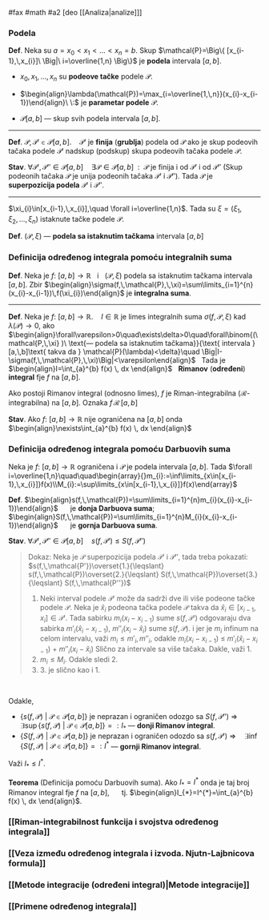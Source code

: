 #fax #math #a2 [deo [[Analiza|analize]]]

### Podela

**Def**. Neka su $a=x_{0}<x_{1}<\dots<x_{n}=b$. Skup $\mathcal{P}=\Big\{ [x_{i-1},\,x_{i}]\ \Big|\ i=\overline{1,n} \Big\}$ je **podela** intervala $[a,\,b]$.

- $x_{0},\,x_{1},\,\dots,\,x_{n}$ su **podeove tačke** podele $\mathcal{P}$.

- $\begin{align}\lambda(\mathcal{P})=\max_{i=\overline{1,\,n}}(x_{i}-x_{i-1})\end{align}\ \:$ je **parametar podele** $\mathcal{P}$.

- $\mathcal{P}[a,\,b]$ — skup svih podela intervala $[a,\,b]$.
___
**Def**. $\mathcal{P},\,\mathcal{P}'\in\mathcal{P}[a,\,b]$. $\ \:$ $\mathcal{P}'$ je **finija** (**grublja**) podela od $\mathcal{P}$ ako je skup podeovih tačaka podele $\mathcal{P}'$ nadskup (podskup) skupa podeovih tačaka podele $\mathcal{P}$.

**Stav**. $\forall\mathcal{P}',\,\mathcal{P}''\in\mathcal{P}[a,\,b]\quad\exists\mathcal{P}\in\mathcal{P}[a,\,b]\ \ :\ \ \mathcal{P}$ je finija i od $\mathcal{P}'$ i od $\mathcal{P}''$
(Skup podeonih tačaka $\mathcal{P}$ je unija podeonih tačaka $\mathcal{P}'$ i $\mathcal{P}''$).
Tada $\mathcal{P}$ je **superpozicija podela** $\mathcal{P}'$ i $\mathcal{P}''$.

___

$\xi_{i}\in[x_{i-1},\,x_{i}],\quad \forall i=\overline{1,n}$. Tada su
$\xi=(\xi_{1},\,\xi_{2},\,\dots,\,\xi_{n})$ istaknute tačke podele $\mathcal{P}$.

**Def**. $(\mathcal{P},\,\xi)$ — **podela sa istaknutim tačkama** intervala $[a,\,b]$
### Definicija određenog integrala pomoću integralnih suma


**Def**. Neka je $f:\ [a,\,b]\to\mathbb{R}\ \:$ i $\ \:(\mathcal{P},\,\xi)$ podela sa istaknutim tačkama intervala $[a,\,b]$. Zbir $\begin{align}\sigma(f,\,\mathcal{P},\,\xi)=\sum\limits_{i=1}^{n}(x_{i}-x_{i-1})\,f(\xi_{i})\end{align}$ je **integralna suma**.

---
**Def**. Neka je $f:\ [a,\,b]\to\mathbb{R}$. $\ \:$ $I\in\mathbb{R}$ je limes integralnih suma $\sigma(f,\,\mathcal{P},\,\xi)$ kad $\lambda(\mathcal{P})\to0$, ako
$\begin{align}\forall\varepsilon>0\quad\exists\delta>0\quad\forall\binom{(\mathcal{P,\,\xi} )\ \text{— podela sa istaknutim tačkama}}{\text{ intervala }[a,\,b]\text{ takva da } \mathcal{P}(\lambda)<\delta}\quad \Big|I-\sigma(f,\,\mathcal{P},\,\xi)\Big|<\varepsilon\end{align}$
$\:$
Tada je $\begin{align}I=\int_{a}^{b} f(x) \, dx \end{align}$ $\:$ **Rimanov** (**određeni**) **integral** fje $f$ na $[a,\,b]$.

Ako postoji Rimanov integral (odnosno limes), $f$ je Riman-integrabilna ($\mathcal{R}$-integrabilna) na $[a,\,b]$. Oznaka $f\,\mathcal{R}\,[a,\,b]$

**Stav**. Ako $f:\ [a,\,b]\to\mathbb{R}$ nije ograničena na $[a,\,b]$ onda $\begin{align}\nexists\int_{a}^{b} f(x) \, dx \end{align}$

### Definicija određenog integrala pomoću Darbuovih suma
Neka je $f:\ [a,\,b]\to\mathbb{R}$ ograničena i $\mathcal{P}$ je podela intervala $[a,\,b]$. Tada
$\forall i=\overline{1,n}\quad\quad\begin{array}{}m_{i}:=\inf\limits_{x\in[x_{i-1},\,x_{i}]}f(x)\\M_{i}:=\sup\limits_{x\in[x_{i-1},\,x_{i}]}f(x)\end{array}$

**Def**. 
$\begin{align}s(f,\,\mathcal{P})=\sum\limits_{i=1}^{n}m_{i}(x_{i}-x_{i-1})\end{align}$ $\quad$ je **donja Darbuova suma**;
$\begin{align}S(f,\,\mathcal{P})=\sum\limits_{i=1}^{n}M_{i}(x_{i}-x_{i-1})\end{align}$ $\quad$ je **gornja Darbuova suma**.

**Stav**. $\forall\mathcal{P}',\,\mathcal{P}''\in\mathcal{P}[a,\,b]\quad s(f,\,\mathcal{P'})\leqslant S(f,\,\mathcal{P''})$
> Dokaz: Neka je $\mathcal{P}$ superpozicija podela $\mathcal{P}'$ i $\mathcal{P}''$,
> tada treba pokazati: $s(f,\,\mathcal{P'})\overset{1.}{\leqslant} s(f,\,\mathcal{P})\overset{2.}{\leqslant} S(f,\,\mathcal{P})\overset{3.}{\leqslant} S(f,\,\mathcal{P''})$
>1. Neki interval podele $\mathcal{P'}$ može da sadrži dve ili više podeone tačke podele $\mathcal{P}$.
>   Neka je $\hat{x}_{i}$ podeona tačka podele $\mathcal{P}$ takva da $\hat{x}_{i}\in[x_{i-1},\,x_{i}]\in\mathcal{P}'$.
>   Tada sabirku $m_{i}(x_{i}-x_{i-1})$ sume $s(f,\,\mathcal{P}')$ odgovaraju dva sabirka $m'_{i}(\hat{x}_{i}-x_{i-1})$, $m''_{i}(x_{i}-\hat{x}_{i})$ sume $s(f,\,\mathcal{P})$.
>   i jer je $m_{i}$ infinum na celom intervalu, važi $m_{i}\leqslant m'_{i},\,m''_{i}$, odakle
>   $m_{i}(x_{i}-x_{i-1})\ \leqslant\ m'_{i}(\hat{x}_{i}-x_{i-1})\ +\ m''_{i}(x_{i}-\hat{x}_{i})$
>   Slično za intervale sa više tačaka. Dakle, važi 1.
>  2. $m_{i}\leqslant M_{i}$. Odakle sledi 2.
>  3. 3\. je slično kao i 1.

$\:$

Odakle,
- $\{ s(f,\,\mathcal{P})\ |\ \mathcal{P}\in\mathcal{P}[a,\,b] \}$ je neprazan i ograničen odozgo sa $S(f,\,\mathcal{P''})$
  $\Rightarrow\quad\exists\sup\{ s(f,\,\mathcal{P})\ |\ \mathcal{P}\in\mathcal{P}[a,\,b] \}=:I_{*}$ — **donji Rimanov integral**.
  $\:$
- $\{ S(f,\,\mathcal{P})\ |\ \mathcal{P}\in\mathcal{P}[a,\,b] \}$ je neprazan i ograničen odozdo sa $s(f,\,\mathcal{P'})$
  $\Rightarrow\quad\exists\inf\{ S(f,\,\mathcal{P})\ |\ \mathcal{P}\in\mathcal{P}[a,\,b] \}=:I^{*}$ — **gornji Rimanov integral**.

Važi $I_{*}\leqslant I^{*}$.

**Teorema** (Definicija pomoću Darbuovih suma). Ako $I_{*}=I^{*}$ onda je taj broj Rimanov integral fje $f$ na $[a,\,b]$, $\quad$ tj. $\begin{align}I_{*}=I^{*}=\int_{a}^{b} f(x) \, dx \end{align}$.

### [[Riman-integrabilnost funkcija i svojstva određenog integrala]]

### [[Veza između određenog integrala i izvoda. Njutn-Lajbnicova formula]]

### [[Metode integracije (određeni integral)|Metode integracije]]

### [[Primene određenog integrala]]